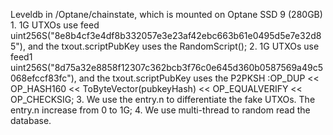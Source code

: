 
Leveldb in /Optane/chainstate, which is mounted on Optane SSD 9 (280GB)
    1. 1G UTXOs use feed uint256S("8e8b4cf3e4df8b332057e3e23af42ebc663b61e0495d5e7e32d85"), and the txout.scriptPubKey uses the RandomScript();
    2. 1G UTXOs use feed1 uint256S("8d75a32e8858f12307c362bcb3f76c0e645d360b0587569a49c5068efccf83fc"), and the txout.scriptPubKey uses the P2PKSH :OP_DUP << OP_HASH160 << ToByteVector(pubkeyHash) << OP_EQUALVERIFY << OP_CHECKSIG;
    3. We use the entry.n to differentiate the fake UTXOs. The entry.n increase from 0 to 1G;
    4. We use multi-thread to random read the database.
